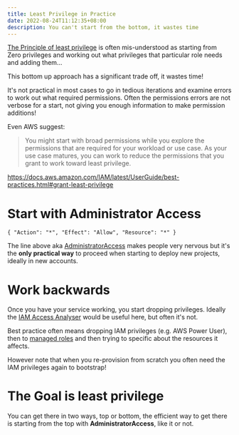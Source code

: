 ```yaml
---
title: Least Privilege in Practice
date: 2022-08-24T11:12:35+08:00
description: You can't start from the bottom, it wastes time
---
```


[The Principle of least privilege](https://en.wikipedia.org/wiki/Principle_of_least_privilege) is often
mis-understood as starting from Zero privileges and working out what
privileges that particular role needs and adding them...

This bottom up approach has a significant trade off, it wastes time!

It's not practical in most cases to go in tedious iterations and examine errors
to work out what required permissions. Often the permissions errors are not
verbose for a start, not giving you enough information to make permission
additions!

Even AWS suggest:

> You might start with broad permissions while you explore the permissions that
> are required for your workload or use case. As your use case matures, you can
> work to reduce the permissions that you grant to work toward least privilege.

https://docs.aws.amazon.com/IAM/latest/UserGuide/best-practices.html#grant-least-privilege

# Start with Administrator Access

    { "Action": "*", "Effect": "Allow", "Resource": "*" }

The line above aka
[AdministratorAccess](https://github.com/glassechidna/trackiam/blob/master/policies/AdministratorAccess.json)
makes people very nervous but it's the **only practical way** to proceed when
starting to deploy new projects, ideally in new accounts.

# Work backwards

Once you have your service working, you start dropping privileges. Ideally the
[IAM Access
Analyser](https://www.reddit.com/r/aws/comments/wo1pn0/how_do_you_handle_creation_of_least_privilege/ik90d2n/)
would be useful here, but often it's not.

Best practice often means dropping IAM privileges (e.g. AWS Power User), then
to [managed
roles](https://github.com/glassechidna/trackiam/tree/master/policies) and then
trying to specific about the resources it affects.

However note that when you re-provision from scratch you often need the IAM
privileges again to bootstrap!

# The Goal is least privilege

You can get there in two ways, top or bottom, the efficient way to get there
is starting from the top with **AdministratorAccess**, like it or not.
